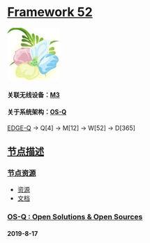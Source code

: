 ﻿# [Framework 52](https://github.com/OS-Q/M3F) 
[![sites](OS-Q/OS-Q.png)](http://www.OS-Q.com)
#### 关联无线设备：[M3](https://github.com/OS-Q/M3)
#### 关于系统架构：[OS-Q](https://github.com/OS-Q/OS-Q)

[EDGE-Q](https://github.com/OS-Q/EDGE-Q) -> Q[4] -> M[12] -> W[52] -> D[365]

## [节点描述](https://github.com/OS-Q/M3F/wiki) 



### [节点资源](https://github.com/OS-Q/M3F) 

- [资源](src/)
- [文档](docs/)

### [OS-Q : Open Solutions & Open Sources](http://www.OS-Q.com/M3F)
####  2019-8-17

